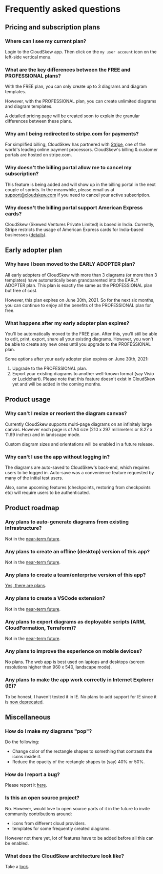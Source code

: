 # Frequently asked questions

## Pricing and subscription plans

### Where can I see my current plan?

Login to the CloudSkew app. Then click on the `my user account` icon on the left-side vertical menu.

### What are the key differences between the FREE and PROFESSIONAL plans?

With the FREE plan, you can only create up to 3 diagrams and diagram templates.

However, with the PROFESSIONAL plan, you can create unlimited diagrams and diagram templates.

A detailed pricing page will be created soon to explain the granular differences between these plans.

### Why am I being redirected to stripe.com for payments?

For simplified billing, CloudSkew has partnered with [Stripe](https://www.stripe.com/), one of the world's leading online payment processors. CloudSkew's billing & customer portals are hosted on stripe.com.

### Why doesn't the billing portal allow me to cancel my subscription?

This feature is being added and will show up in the billing portal in the next couple of sprints. In the meanwhile, please email us at support@cloudskew.com if you need to cancel your active subscription.

### Why doesn't the billing portal support American Express cards?

CloudSkew (Skewed Ventures Private Limited) is based in India. Currently, Stripe restricts the usage of American Express cards for India-based businesses ([details](https://support.stripe.com/questions/american-express-card-support-for-india-based-businesses)).

## Early adopter plan

### Why have I been moved to the EARLY ADOPTER plan?

All early adopters of CloudSkew with more than 3 diagrams (or more than 3 templates) have automatically been grandparented into the EARLY ADOPTER plan. This plan is exactly the same as the PROFESSIONAL plan but free of cost.

However, this plan expires on June 30th, 2021. So for the next six months, you can continue to enjoy all the benefits of the PROFESSIONAL plan for free.

### What happens after my early adopter plan expires?

You'll be automatically moved to the FREE plan. After this, you'll still be able to edit, print, export, share all your existing diagrams. However, you won't be able to create any new ones until you upgrade to the PROFESSIONAL plan.

Some options after your early adopter plan expires on June 30th, 2021:

  1. Upgrade to the PROFESSIONAL plan.
  2. Export your existing diagrams to another well-known format (say Visio or Lucidchart). Please note that this feature doesn't exist in CloudSkew yet and will be added in the coming months.

## Product usage

### Why can't I resize or reorient the diagram canvas?

Currently CloudSkew supports multi-page diagrams on an infinitely large canvas. However each page is of A4 size (210 x 297 millimeters or 8.27 x 11.69 inches) and in landscape mode.

Custom diagram sizes and orientations will be enabled in a future release.

### Why can't I use the app without logging in?

The diagrams are auto-saved to CloudSkew's back-end, which requires users to be logged in. Auto-save was a convenience feature requested by many of the initial test users.

Also, some upcoming features (checkpoints, restoring from checkpoints etc) will require users to be authenticated.

## Product roadmap

### Any plans to auto-generate diagrams from existing infrastructure?

Not in the [near-term future](./features.md#planned-features).

### Any plans to create an offline (desktop) version of this app?

Not in the [near-term future](./features.md#planned-features).

### Any plans to create a team/enterprise version of this app?

[Yes, there are plans](./features.md#planned-features).

### Any plans to create a VSCode extension?

Not in the [near-term future](./features.md#planned-features).

### Any plans to export diagrams as deployable scripts (ARM, CloudFormation, Terraform)?

Not in the [near-term future](./features.md#planned-features).

### Any plans to improve the experience on mobile devices?

No plans. The web app is best used on laptops and desktops (screen resolutions higher than 960 x 540, landscape mode).

### Any plans to make the app work correctly in Internet Explorer (IE)?

To be honest, I haven't tested it in IE. No plans to add support for IE since it is [now deprecated](https://support.microsoft.com/en-in/help/17454/lifecycle-faq-internet-explorer).

## Miscellaneous

### How do I make my diagrams "pop"?

Do the following:

* Change color of the rectangle shapes to something that contrasts the icons inside it.
* Reduce the opacity of the rectangle shapes to (say) 40% or 50%.

### How do I report a bug?

Please report it [here](https://github.com/cloudskew/cloudskew/issues/new/choose).

### Is this an open source project?

No. However, would love to open source parts of it in the future to invite community contributions around:

* icons from different cloud providers.
* templates for some frequently created diagrams.

However not there yet, lot of features have to be added before all this can be enabled.

### What does the CloudSkew architecture look like?

Take a [look](../about/cloudskew-architecture.md).
